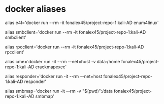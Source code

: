# **docker aliases**

alias e4l='docker run --rm -it fonalex45/project-repo-1:kali-AD enum4linux'

alias smbclient='docker run --rm -it fonalex45/project-repo-1:kali-AD smbclient'

alias rpcclient='docker run --rm -it fonalex45/project-repo-1:kali-AD rpcclient'

alias cme='docker run -it --rm --net=host -v data:/home fonalex45/project-repo-1:kali-AD crackmapexec'

alias responder='docker run -it --rm --net=host fonalex45/project-repo-1:kali-AD responder'

alias smbmap='docker run -it --rm -v "$(pwd)":/data fonalex45/project-repo-1:kali-AD smbmap'

